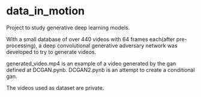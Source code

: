 # data_in_motion

Project to study generative deep learning models. 

With a small database of over 440 videos with 64 frames each(after pre-processing), a deep convolutional generative adversary network was developed to try to generate videos. 

generated_video.mp4 is an example of a video generated by the gan defined at DCGAN.pynb.
DCGAN2.pynb is an attempt to create a conditional gan.

The videos used as dataset are private.
